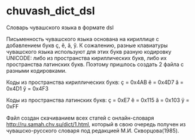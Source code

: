 # chuvash_dict_dsl
Словарь чувашского языка в формате dsl

Письменность чувашского языка основана на кириллице с добавлением букв ҫ, ӗ, ӑ, ӳ.
К сожалению, разные клавиатуры чувашского языка используют для этих букв разную кодировку UNICODE: либо из пространства кириллических букв, либо их пространства латинских букв. Поэтому пришлось создать 2 файла с разными кодировками.

Коды из пространства кириллических букв:
ҫ = 0x4AB
ӗ = 0x4D7
ӑ = 0x4D1
ӳ = 0x4F3

Коды из пространства латинских букв:
ç = 0xE7
ĕ = 0x115
ă = 0x103
ÿ = 0xFF

Файл создан скачиванием всех статей с онлайн-словаря http://ru.samah.chv.su/dict/1.html, который в свою очередь получен из чувашско-русского словаря под редакцией М.И. Скворцова(1985).

